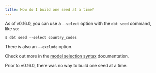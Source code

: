 ```yaml
---
title: How do I build one seed at a time?
---
```

As of v0.16.0, you can use a `--select` option with the `dbt seed` command, like so:

```
$ dbt seed --select country_codes
```
There is also an `--exclude` option.

Check out more in the [model selection syntax](node-selection/syntax) documentation.

Prior to v0.16.0, there was no way to build one seed at a time.
